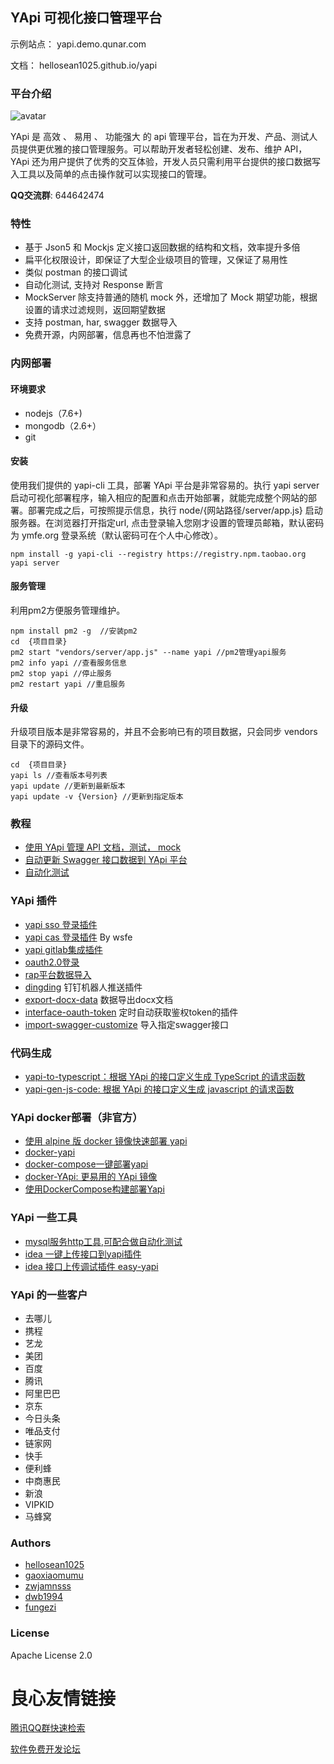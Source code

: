 ## YApi  可视化接口管理平台
示例站点：
  yapi.demo.qunar.com  


文档：
  hellosean1025.github.io/yapi  

### 平台介绍
![avatar](yapi-base-flow.jpg)

YApi 是 高效 、 易用 、 功能强大 的 api 管理平台，旨在为开发、产品、测试人员提供更优雅的接口管理服务。可以帮助开发者轻松创建、发布、维护 API，YApi 还为用户提供了优秀的交互体验，开发人员只需利用平台提供的接口数据写入工具以及简单的点击操作就可以实现接口的管理。

**QQ交流群**: 644642474

### 特性
*  基于 Json5 和 Mockjs 定义接口返回数据的结构和文档，效率提升多倍
*  扁平化权限设计，即保证了大型企业级项目的管理，又保证了易用性
*  类似 postman 的接口调试
*  自动化测试, 支持对 Response 断言
*  MockServer 除支持普通的随机 mock 外，还增加了 Mock 期望功能，根据设置的请求过滤规则，返回期望数据
*  支持 postman, har, swagger 数据导入
*  免费开源，内网部署，信息再也不怕泄露了

### 内网部署
#### 环境要求
* nodejs（7.6+)
* mongodb（2.6+）
* git
#### 安装
使用我们提供的 yapi-cli 工具，部署 YApi 平台是非常容易的。执行 yapi server 启动可视化部署程序，输入相应的配置和点击开始部署，就能完成整个网站的部署。部署完成之后，可按照提示信息，执行 node/{网站路径/server/app.js} 启动服务器。在浏览器打开指定url, 点击登录输入您刚才设置的管理员邮箱，默认密码为 ymfe.org 登录系统（默认密码可在个人中心修改）。

    npm install -g yapi-cli --registry https://registry.npm.taobao.org
    yapi server 
    
#### 服务管理
利用pm2方便服务管理维护。

    npm install pm2 -g  //安装pm2
    cd  {项目目录}
    pm2 start "vendors/server/app.js" --name yapi //pm2管理yapi服务
    pm2 info yapi //查看服务信息
    pm2 stop yapi //停止服务
    pm2 restart yapi //重启服务

#### 升级
升级项目版本是非常容易的，并且不会影响已有的项目数据，只会同步 vendors 目录下的源码文件。
    
    cd  {项目目录}
    yapi ls //查看版本号列表
    yapi update //更新到最新版本
    yapi update -v {Version} //更新到指定版本
    
### 教程
* [使用 YApi 管理 API 文档，测试， mock](http://u.720life.cn/g/8a35642bd69eb006eb1f0259b3a6f6f09c8313c512923343a823759a07802b2a019ba35ec78ec8230fa05717f55b9b13) 
* [自动更新 Swagger 接口数据到 YApi 平台](http://u.720life.cn/g/8a35642bd69eb006eb1f0259b3a6f6f09d3a877fc6b9e7b53b57c147e57fd4e2113b39330c63456243084774f72c2953) 
* [自动化测试](http://u.720life.cn/g/8a35642bd69eb006eb1f0259b3a6f6f0d6ab48ddd92952400a111f137844b0e2859b0585939b7e801c53be3024263d4c) 

### YApi 插件
* [yapi sso 登录插件](http://u.720life.cn/g/54145d0471d91890860f7f8463c030462605924f9b319e0bdae730dac5f2fb24c537c568075c01cd96a4a7a79f7e9a13) 
* [yapi cas 登录插件](http://u.720life.cn/g/54145d0471d91890860f7f8463c030464ffde7debd827c13a3467abae3f7735b5643d841c662635e15baa46f74c7ff54)  By wsfe
* [yapi gitlab集成插件](http://u.720life.cn/g/54145d0471d91890860f7f8463c03046fc851fa28757c9a163887674fd66cb1a6e4eb6efbc796de809aa9dedc92338f0) 
* [oauth2.0登录](http://u.720life.cn/g/54145d0471d91890860f7f8463c030466b877a526533ce999779619bf3d07d553e40932f385cb94f47cc3006ffb71ece) 
* [rap平台数据导入](http://u.720life.cn/g/54145d0471d91890860f7f8463c0304624a13ca56609774696afed2fecb342722757c79d7a1730a53e35d6efcb36d747bf96c8965abc68775fc5ee633963a6b0) 
* [dingding](http://u.720life.cn/g/54145d0471d91890860f7f8463c03046b5b9df66f8a280c19fb8ae1b81f9ec1eb977c2e9736cdf4371f44edb631ce462)  钉钉机器人推送插件
* [export-docx-data](http://u.720life.cn/g/54145d0471d91890860f7f8463c030467863f6b68fdc957d2b0397fe7b089e1ae2b311ea56424122acb799aec4fa4e4c905b250b21b369a81be13e792d1a2fe7)  数据导出docx文档
* [interface-oauth-token](http://u.720life.cn/g/54145d0471d91890860f7f8463c030461e6fcd377a07f85eb18364439ccf70448b2f0a033dd2120707d2544953312e7ab41a74f43626459aa352085f5b63d016e19d992d6185e549b3bd35809657a2dd)  定时自动获取鉴权token的插件
* [import-swagger-customize](http://u.720life.cn/g/54145d0471d91890860f7f8463c03046b8bd584d05fabfb9c0f7f3b2d78252591c3174155cbf1656fbce5a03e514716052cca59a9bc9e225984187009f3ab9bed3fb93f6d0bf03d45f65f8ed1addab57)  导入指定swagger接口

### 代码生成
* [yapi-to-typescript：根据 YApi 的接口定义生成 TypeScript 的请求函数](http://u.720life.cn/g/54145d0471d91890860f7f8463c03046836c4d1788b74c09e218805afb3e4b418ad0314a484db5574a79db98da2880a2) 
* [yapi-gen-js-code: 根据 YApi 的接口定义生成 javascript 的请求函数](http://u.720life.cn/g/54145d0471d91890860f7f8463c030463f361bd8b1bf520076abb7bcd666dec0dba6261e15c1a26c5001e2b2cb70cdce36df7941f7f3639b3af7afa980f91712) 

### YApi docker部署（非官方）
* [使用 alpine 版 docker 镜像快速部署 yapi](http://u.720life.cn/g/8a0e6e781ca1335d5641e0f9d5e96ab9af821d7af8ca27aeff77c2a1ced8aa802b0f1e6cd6139043ea255f8917795280) 
* [docker-yapi](http://u.720life.cn/g/54145d0471d91890860f7f8463c030469d6786217e7ddac33e453a0f65e2caa9fd1f76069ddf38a9b9608d98e469e41b) 
* [docker-compose一键部署yapi](http://u.720life.cn/g/54145d0471d91890860f7f8463c03046958fcf8054153b82a9886e46e8ae255beba3abf068deef9df9396f1154c5bf63) 
* [docker-YApi: 更易用的 YApi 镜像](http://u.720life.cn/g/54145d0471d91890860f7f8463c03046c819b37f304fcedc8dd73fada851788129505fa6c9f777341b4e33c7291e8356) 
* [使用DockerCompose构建部署Yapi](http://u.720life.cn/g/54145d0471d91890860f7f8463c0304684a60a23e9a87561553598378b703d63334899f05355bd3baf71f2d5f5ee1d89627092c865f49e382f578273ee4dc6dd2e62896bae1224eb7b2813ad0c4a1b3765ad5b384ee3a657b3157a1dfa1ba8bcd33431bddcb1a7180c997878a8dea40a9e2d60b2821f54955a333d37bf7c1b0fb16c9566d4b0a658322fd1511739771126c9a277b497c610bf222ab01f734f024f8c81d15eacd47dc8d23eadcc293d26) 

### YApi 一些工具
* [mysql服务http工具,可配合做自动化测试](http://u.720life.cn/g/54145d0471d91890860f7f8463c030463f361bd8b1bf520076abb7bcd666dec05dc7e97048e0070f15bf37b13b5df977d577e2cd8bbd0a5bfd1be83ae2705acf) 
* [idea 一键上传接口到yapi插件](http://u.720life.cn/g/54145d0471d91890860f7f8463c03046ee0cd0ae1fef8f60772645b5d42bcd2d803245baaf6f68d774ef1b47ed16e1ad) 
* [idea 接口上传调试插件 easy-yapi](http://u.720life.cn/g/54145d0471d91890860f7f8463c03046d13494b09cb718ff0108d64d6106842f093745ad1d85554119f8f55789040303) 

### YApi 的一些客户
* 去哪儿
* 携程
* 艺龙 
* 美团
* 百度
* 腾讯
* 阿里巴巴
* 京东
* 今日头条
* 唯品支付 
* 链家网
* 快手
* 便利蜂
* 中商惠民
* 新浪
* VIPKID
* 马蜂窝

### Authors
* [hellosean1025](http://u.720life.cn/g/54145d0471d91890860f7f8463c030463f361bd8b1bf520076abb7bcd666dec0) 
* [gaoxiaomumu](http://u.720life.cn/g/54145d0471d91890860f7f8463c0304603aeabc9552ad5f2fd005ae9f9ffbdb8) 
* [zwjamnsss](http://u.720life.cn/g/54145d0471d91890860f7f8463c030461443a33db0a67dd8a112ba20a9b05a37) 
* [dwb1994](http://u.720life.cn/g/54145d0471d91890860f7f8463c03046a4847dec640fdf082f41e9ae2a2cc2b6) 
* [fungezi](http://u.720life.cn/g/54145d0471d91890860f7f8463c03046ab412898512c45a0f58914a1b04d1338) 


### License
Apache License 2.0




 # 良心友情链接

[腾讯QQ群快速检索](http://u.720life.cn/s/8cf73f7c)

[软件免费开发论坛](http://u.720life.cn/s/bbb01dc0)